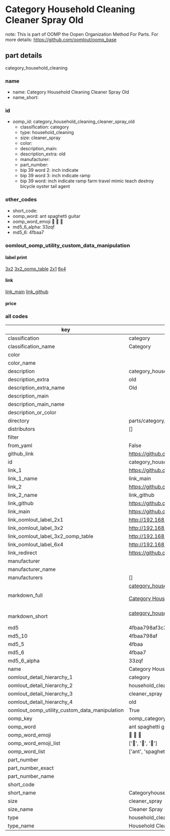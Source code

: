 # Category Household Cleaning Cleaner Spray Old  

note: This is part of OOMP the Oopen Organization Method For Parts. For more details: https://github.com/oomlout/oomp_base

##  part details
  



category_household_cleaning



### name
* name: Category Household Cleaning Cleaner Spray Old
* name_short: 
### id
* oomp_id: category_household_cleaning_cleaner_spray_old
  * classification: category
  * type: household_cleaning
  * size: cleaner_spray
  * color: 
  * description_main: 
  * description_extra: old
  * manufacturer: 
  * part_number: 
  * bip 39 word 2: inch indicate
  * bip 39 word 3: inch indicate ramp
  * bip 39 word: inch indicate ramp farm travel mimic teach destroy bicycle oyster tail agent

### other_codes
* short_code: 
* oomp_word: ant spaghetti guitar
* oomp_word_emoji :ant: :spaghetti: :guitar:
* md5_6_alpha: 33zqf
* md5_6: 4fbaa7






### oomlout_oomp_utility_custom_data_manipulation
#### label print
[3x2](http://192.168.1.245:1112/?label=oomp%2033zqf)
[3x2_oomp_table](http://192.168.1.108:1112/?label=oomp%2033zqf)
[2x1](http://192.168.1.242:1112/?label=oomp%2033zqf)
[6x4](http://192.168.1.55:1112/?label=oomp%2033zqf)    

#### link

[link_main](https://github.com/oomlout/oomlout_oomp_version_1_messy/tree/main/parts/category_household_cleaning_cleaner_spray_old) [link_github](https://github.com/oomlout/oomlout_oomp_version_1_messy/tree/main/parts/category_household_cleaning_cleaner_spray_old)                             

#### price







### all codes 
| key | value |  
| --- | --- |  
| classification | category |  
| classification_name | Category |  
| color |  |  
| color_name |  |  
| description | category_household_cleaning |  
| description_extra | old |  
| description_extra_name | Old |  
| description_main |  |  
| description_main_name |  |  
| description_or_color |   |  
| directory | parts/category_household_cleaning_cleaner_spray_old |  
| distributors | [] |  
| filter |  |  
| from_yaml | False |  
| github_link | https://github.com/oomlout/oomlout_oomp_part_src/tree/main/parts/category_household_cleaning_cleaner_spray_old |  
| id | category_household_cleaning_cleaner_spray_old |  
| link_1 | https://github.com/oomlout/oomlout_oomp_version_1_messy/tree/main/parts/category_household_cleaning_cleaner_spray_old |  
| link_1_name | link_main |  
| link_2 | https://github.com/oomlout/oomlout_oomp_version_1_messy/tree/main/parts/category_household_cleaning_cleaner_spray_old |  
| link_2_name | link_github |  
| link_github | https://github.com/oomlout/oomlout_oomp_version_1_messy/tree/main/parts/category_household_cleaning_cleaner_spray_old |  
| link_main | https://github.com/oomlout/oomlout_oomp_version_1_messy/tree/main/parts/category_household_cleaning_cleaner_spray_old |  
| link_oomlout_label_2x1 | http://192.168.1.242:1112/?label=oomp%2033zqf |  
| link_oomlout_label_3x2 | http://192.168.1.245:1112/?label=oomp%2033zqf |  
| link_oomlout_label_3x2_oomp_table | http://192.168.1.108:1112/?label=oomp%2033zqf |  
| link_oomlout_label_6x4 | http://192.168.1.55:1112/?label=oomp%2033zqf |  
| link_redirect | https://github.com/oomlout/oomlout_oomp_version_1_messy/tree/main/parts/category_household_cleaning_cleaner_spray_old |  
| manufacturer |  |  
| manufacturer_name |  |  
| manufacturers | [] |  
| markdown_full | [category_household_cleaning_cleaner_spray_old](none)<br>[](none)<br>[Category Household Cleaning Cleaner Spray Old](none)<br><br> |  
| markdown_short | [category_household_cleaning_cleaner_spray_old](none)<br><br> |  
| md5 | 4fbaa798af3c3bd23373c53362dcbb92 |  
| md5_10 | 4fbaa798af |  
| md5_5 | 4fbaa |  
| md5_6 | 4fbaa7 |  
| md5_6_alpha | 33zqf |  
| name | Category Household Cleaning Cleaner Spray Old |  
| oomlout_detail_hierarchy_1 | category |  
| oomlout_detail_hierarchy_2 | household_cleaning |  
| oomlout_detail_hierarchy_3 | cleaner_spray |  
| oomlout_detail_hierarchy_4 | old |  
| oomlout_oomp_utility_custom_data_manipulation | True |  
| oomp_key | oomp_category_household_cleaning_cleaner_spray_old |  
| oomp_word | ant spaghetti guitar |  
| oomp_word_emoji | :ant: :spaghetti: :guitar: |  
| oomp_word_emoji_list | [':ant:', ':spaghetti:', ':guitar:'] |  
| oomp_word_list | ['ant', 'spaghetti', 'guitar'] |  
| part_number |  |  
| part_number_exact |  |  
| part_number_name |  |  
| short_code |  |  
| short_name | Categoryhouseholdcleaning |  
| size | cleaner_spray |  
| size_name | Cleaner Spray |  
| type | household_cleaning |  
| type_name | Household Cleaning |  
